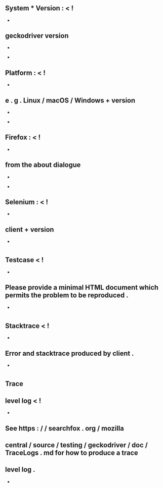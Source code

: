 #
#
System
*
Version
:
<
!
-
-
geckodriver
version
-
-
>
*
Platform
:
<
!
-
-
e
.
g
.
Linux
/
macOS
/
Windows
+
version
-
-
>
*
Firefox
:
<
!
-
-
from
the
about
dialogue
-
-
>
*
Selenium
:
<
!
-
-
client
+
version
-
-
>
#
#
Testcase
<
!
-
-
Please
provide
a
minimal
HTML
document
which
permits
the
problem
to
be
reproduced
.
-
-
>
#
#
Stacktrace
<
!
-
-
Error
and
stacktrace
produced
by
client
.
-
-
>
#
#
Trace
-
level
log
<
!
-
-
See
https
:
/
/
searchfox
.
org
/
mozilla
-
central
/
source
/
testing
/
geckodriver
/
doc
/
TraceLogs
.
md
for
how
to
produce
a
trace
-
level
log
.
-
-
>
